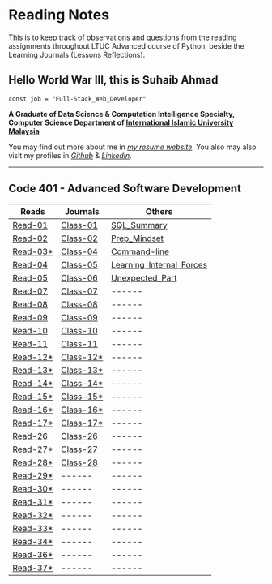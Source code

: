 # Reading Notes

This is to keep track of observations and questions from the reading assignments throughout LTUC Advanced course of Python, beside the Learning Journals (Lessons Reflections).

## Hello World War III, this is Suhaib Ahmad

`const job = "Full-Stack_Web_Developer"`

**A Graduate of Data Science & Computation Intelligence Specialty, Computer Science Department of [International Islamic University Malaysia](https://iium.edu.my)**

You may find out more about me in *[my resume website](https://suhaib.dev)*. You also may also visit my profiles in *[Github](https://github.com/makkahwi/)* & *[Linkedin](https://www.linkedin.com/in/makkahwi/)*.

---

## Code 401 - Advanced Software Development

| Reads      | Journals   | Others                     |
| ---------- | ---------- | -------------------------- |
| [Read-01](/Read-01/README.md) | [Class-01](/Class-01/README.md) | [SQL_Summary](/SQL/README.md) |
| [Read-02](/Read-02/README.md) | [Class-02](/Class-02/README.md) | [Prep_Mindset](/Prep_Mindset/README.md) |
| [Read-03*](/Read-03/README.md) | [Class-04](/Class-04/README.md) | [Command-line](/Command-line/README.md) |
| [Read-04](/Read-04/README.md) | [Class-05](/Class-05/README.md) | [Learning_Internal_Forces](/Learning_Forces/README.md) |
| [Read-05](/Read-05/README.md) | [Class-06](/Class-06/README.md) | [Unexpected_Part](/Unexpected_Part/README.md) |
| [Read-07](/Read-07/README.md) | [Class-07](/Class-07/README.md) |           ------           |
| [Read-08](/Read-08/README.md) | [Class-08](/Class-08/README.md) |           ------           |
| [Read-09](/Read-09/README.md) | [Class-09](/Class-09/README.md) |           ------           |
| [Read-10](/Read-10/README.md) | [Class-10](/Class-10/README.md) |           ------           |
| [Read-11](/Read-11/README.md) | [Class-11](/Class-11/README.md) |           ------           |
| [Read-12*](/Read-12/README.md) | [Class-12*](/Class-12/README.md) |           ------           |
| [Read-13*](/Read-13/README.md) | [Class-13*](/Class-13/README.md) |           ------           |
| [Read-14*](/Read-14/README.md) | [Class-14*](/Class-14/README.md) |           ------           |
| [Read-15*](/Read-15/README.md) | [Class-15*](/Class-15/README.md) |           ------           |
| [Read-16*](/Read-16/README.md) | [Class-16*](/Class-16/README.md) |           ------           |
| [Read-17*](/Read-17/README.md) | [Class-17*](/Class-17/README.md) |           ------           |
| [Read-26](/Read-27/README.md) | [Class-26](/Class-26/README.md) |           ------           |
| [Read-27*](/Read-28/README.md) | [Class-27](/Class-27/README.md) |           ------           |
| [Read-28*](/Read-29/README.md) | [Class-28](/Class-28/README.md) |           ------           |
| [Read-29*](/Read-29/README.md) |  ------   |           ------           |
| [Read-30*](/Read-30/README.md) |  ------   |           ------           |
| [Read-31*](/Read-31/README.md) |  ------   |           ------           |
| [Read-32*](/Read-32/README.md) |  ------   |           ------           |
| [Read-33*](/Read-33/README.md) |  ------   |           ------           |
| [Read-34*](/Read-34/README.md) |  ------   |           ------           |
| [Read-36*](/Read-36/README.md) |  ------   |           ------           |
| [Read-37*](/Read-37/README.md) |  ------   |           ------           |
